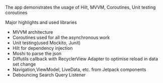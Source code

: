 
The app demonstrates the usage of Hilt, MVVM, Coroutines, Unit testing coroutines

Major highlights and used libraries 
- MVVM architecture 
- Coroutines used for all the asynchronous work
- Unit testing(used Mockito, Junit)
- Hilt for dependency injection
- Moshi to parse the json
- Diffutils callback with RecyclerView Adapter to optimise reload in data set change
- Navigation,ViewModel, LiveData, etc. from Jetpack components 
- Debouncing Search Query Listener
